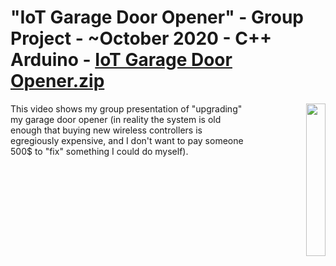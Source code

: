 # "IoT Garage Door Opener" - Group Project - ~October 2020 - C++ Arduino - [IoT Garage Door Opener.zip]()
<a align="right" href="http://www.youtube.com/watch?v=XzvdZK8sECI">
	<img align="right" width="25%" src="http://img.youtube.com/vi/XzvdZK8sECI/0.jpg">
</a>
<p>
This video shows my group presentation of "upgrading" my garage door opener (in reality the system is old enough that buying new wireless
controllers is egregiously expensive, and I don't want to pay someone 500$ to "fix" something I could do myself).
</p>
